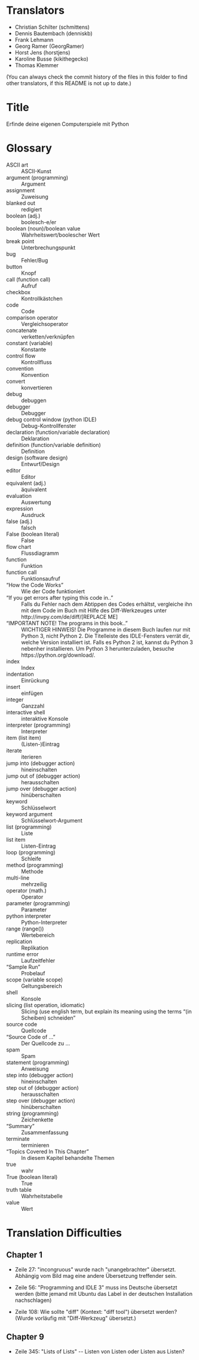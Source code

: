 Translators
===========

- Christian Schilter (schmittens)
- Dennis Bautembach (denniskb)
- Frank Lehmann
- Georg Ramer (GeorgRamer)
- Horst Jens (horstjens)
- Karoline Busse (kikithegecko)
- Thomas Klemmer

(You can always check the commit history of the files in this folder to find other translators, if this README is not up to date.)

Title
=====

Erfinde deine eigenen Computerspiele mit Python

Glossary
========

<dl>
<dt>ASCII art</dt><dd>ASCII-Kunst</dd>
<dt>argument (programming)</dt><dd>Argument</dd>
<dt>assignment</dt><dd>Zuweisung</dd>
<dt>blanked out</dt><dd>redigiert</dd>
<dt>boolean (adj.)</dt><dd>boolesch-e/er</dd>
<dt>boolean (noun)/boolean value</dt><dd>Wahrheitswert/boolescher Wert</dd>
<dt>break point</dt><dd>Unterbrechungspunkt</dd>
<dt>bug</dt><dd>Fehler/Bug</dd>
<dt>button</dt><dd>Knopf</dd>
<dt>call (function call)</dt><dd>Aufruf</dd>
<dt>checkbox</dt><dd>Kontrollkästchen</dd>
<dt>code</dt><dd>Code</dd>
<dt>comparison operator</dt><dd>Vergleichsoperator</dd>
<dt>concatenate</dt><dd>verketten/verknüpfen</dd>
<dt>constant (variable)</dt><dd>Konstante</dd>
<dt>control flow</dt><dd>Kontrollfluss</dd>
<dt>convention</dt><dd>Konvention</dd>
<dt>convert</dt><dd>konvertieren</dd>
<dt>debug</dt><dd>debuggen</dd>
<dt>debugger</dt><dd>Debugger</dd>
<dt>debug control window (python IDLE)</dt><dd>Debug-Kontrollfenster</dd>
<dt>declaration (function/variable declaration)</dt><dd>Deklaration</dd>
<dt>definition (function/variable definition)</dt><dd>Definition</dd>
<dt>design (software design)</dt><dd>Entwurf/Design</dd>
<dt>editor</dt><dd>Editor</dd>
<dt>equivalent (adj.)</dt><dd>äquivalent</dd>
<dt>evaluation</dt><dd>Auswertung</dd>
<dt>expression</dt><dd>Ausdruck</dd>
<dt>false (adj.)</dt><dd>falsch</dd>
<dt>False (boolean literal)</dt><dd>False</dd>
<dt>flow chart</dt><dd>Flussdiagramm</dd>
<dt>function</dt><dd>Funktion</dd>
<dt>function call</dt><dd>Funktionsaufruf</dd>
<dt>“How the Code Works”</dt><dd>Wie der Code funktioniert</dd>
<dt>“If you get errors after typing this code in..”</dt><dd>Falls du Fehler nach dem Abtippen des Codes erhältst, vergleiche ihn mit dem Code im Buch mit Hilfe des Diff-Werkzeuges unter http://invpy.com/de/diff/[REPLACE ME]</dd>
<dt>“IMPORTANT NOTE! The programs in this book..”</dt><dd>WICHTIGER HINWEIS! Die Programme in diesem Buch laufen nur mit Python 3, nicht Python 2. Die Titelleiste des IDLE-Fensters verrät dir, welche Version installiert ist. Falls es Python 2 ist, kannst du Python 3 nebenher installieren. Um Python 3 herunterzuladen, besuche https://python.org/download/.</dd>
<dt>index</dt><dd>Index</dd>
<dt>indentation</dt><dd>Einrückung</dd>
<dt>insert</dt><dd>einfügen</dd>
<dt>integer</dt><dd>Ganzzahl</dd>
<dt>interactive shell</dt><dd>interaktive Konsole</dd>
<dt>interpreter (programming)</dt><dd>Interpreter</dd>
<dt>item (list item)</dt><dd>(Listen-)Eintrag</dd>
<dt>iterate</dt><dd>iterieren</dd>
<dt>jump into (debugger action)</dt><dd>hineinschalten</dd>
<dt>jump out of (debugger action)</dt><dd>herausschalten</dd>
<dt>jump over (debugger action)</dt><dd>hinüberschalten</dd>
<dt>keyword</dt><dd>Schlüsselwort</dd>
<dt>keyword argument</dt><dd>Schlüsselwort-Argument</dd>
<dt>list (programming)</dt><dd>Liste</dd>
<dt>list item</dt><dd>Listen-Eintrag</dd>
<dt>loop (programming)</dt><dd>Schleife</dd>
<dt>method (programming)</dt><dd>Methode</dd>
<dt>multi-line</dt><dd>mehrzeilig</dd>
<dt>operator (math.)</dt><dd>Operator</dd>
<dt>parameter (programming)</dt><dd>Parameter</dd>
<dt>python interpreter</dt><dd>Python-Interpreter</dd>
<dt>range (range())</dt><dd>Wertebereich</dd>
<dt>replication</dt><dd>Replikation</dd>
<dt>runtime error</dt><dd>Laufzeitfehler</dd>
<dt>“Sample Run”</dt><dd>Probelauf</dd>
<dt>scope (variable scope)</dt><dd>Geltungsbereich</dd>
<dt>shell</dt><dd>Konsole</dd>
<dt>slicing (list operation, idiomatic)</dt><dd>Slicing (use english term, but explain its meaning using the terms “(in Scheiben) schneiden”</dd>
<dt>source code</dt><dd>Quellcode</dd>
<dt>“Source Code of ...”</dt><dd>Der Quellcode zu ...</dd>
<dt>spam</dt><dd>Spam</dd>
<dt>statement (programming)</dt><dd>Anweisung</dd>
<dt>step into (debugger action)</dt><dd>hineinschalten</dd>
<dt>step out of (debugger action)</dt><dd>herausschalten</dd>
<dt>step over (debugger action)</dt><dd>hinüberschalten</dd>
<dt>string (programming)</dt><dd>Zeichenkette</dd>
<dt>“Summary”</dt><dd>Zusammenfassung</dd>
<dt>terminate</dt><dd>terminieren</dd>
<dt>“Topics Covered In This Chapter”</dt><dd>In diesem Kapitel behandelte Themen
<dt>true</dt><dd>wahr</dd>
<dt>True (boolean literal)</dt><dd>True</dd>
<dt>truth table</dt><dd>Wahrheitstabelle</dd>
<dt>value</dt><dd>Wert</dd>
</dl>

Translation Difficulties
========================

Chapter 1
---------

- Zeile 27: "incongruous" wurde nach "unangebrachter" übersetzt. Abhängig vom Bild mag eine andere Übersetzung treffender sein.

- Zeile 56: "Programming and IDLE 3" muss ins Deutsche übersetzt werden (bitte jemand mit Ubuntu das Label in der deutschen Installation nachschlagen)

- Zeile 108: Wie sollte "diff" (Kontext: "diff tool") übersetzt werden? (Wurde vorläufig mit "Diff-Werkzeug" übersetzt.)

Chapter 9
---------

- Zeile 345: "Lists of Lists" -- Listen von Listen oder Listen aus Listen?
